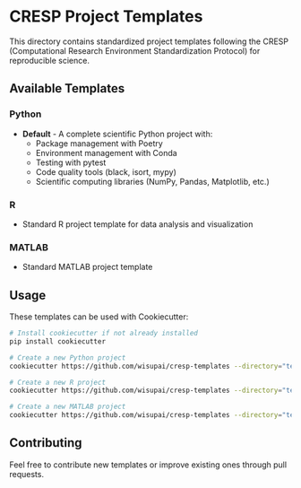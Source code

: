 # CRESP Project Templates

This directory contains standardized project templates following the CRESP (Computational Research Environment Standardization Protocol) for reproducible science.

## Available Templates

### Python

- **Default** - A complete scientific Python project with:
  - Package management with Poetry
  - Environment management with Conda
  - Testing with pytest
  - Code quality tools (black, isort, mypy)
  - Scientific computing libraries (NumPy, Pandas, Matplotlib, etc.)

### R 

- Standard R project template for data analysis and visualization

### MATLAB

- Standard MATLAB project template

## Usage

These templates can be used with Cookiecutter:

```bash
# Install cookiecutter if not already installed
pip install cookiecutter

# Create a new Python project
cookiecutter https://github.com/wisupai/cresp-templates --directory="templates/python/default"

# Create a new R project
cookiecutter https://github.com/wisupai/cresp-templates --directory="templates/r/default"

# Create a new MATLAB project
cookiecutter https://github.com/wisupai/cresp-templates --directory="templates/matlab/default"
```

## Contributing

Feel free to contribute new templates or improve existing ones through pull requests.
